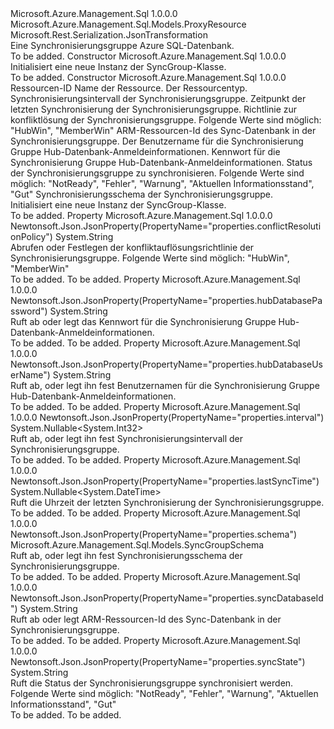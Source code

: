 <Type Name="SyncGroup" FullName="Microsoft.Azure.Management.Sql.Models.SyncGroup">
  <TypeSignature Language="C#" Value="public class SyncGroup : Microsoft.Azure.Management.Sql.Models.ProxyResource" />
  <TypeSignature Language="ILAsm" Value=".class public auto ansi beforefieldinit SyncGroup extends Microsoft.Azure.Management.Sql.Models.ProxyResource" />
  <TypeSignature Language="DocId" Value="T:Microsoft.Azure.Management.Sql.Models.SyncGroup" />
  <TypeSignature Language="VB.NET" Value="Public Class SyncGroup&#xA;Inherits ProxyResource" />
  <TypeSignature Language="F#" Value="type SyncGroup = class&#xA;    inherit ProxyResource" />
  <AssemblyInfo>
    <AssemblyName>Microsoft.Azure.Management.Sql</AssemblyName>
    <AssemblyVersion>1.0.0.0</AssemblyVersion>
  </AssemblyInfo>
  <Base>
    <BaseTypeName>Microsoft.Azure.Management.Sql.Models.ProxyResource</BaseTypeName>
  </Base>
  <Interfaces />
  <Attributes>
    <Attribute>
      <AttributeName>Microsoft.Rest.Serialization.JsonTransformation</AttributeName>
    </Attribute>
  </Attributes>
  <Docs>
    <summary>
            Eine Synchronisierungsgruppe Azure SQL-Datenbank.
            </summary>
    <remarks>To be added.</remarks>
  </Docs>
  <Members>
    <Member MemberName=".ctor">
      <MemberSignature Language="C#" Value="public SyncGroup ();" />
      <MemberSignature Language="ILAsm" Value=".method public hidebysig specialname rtspecialname instance void .ctor() cil managed" />
      <MemberSignature Language="DocId" Value="M:Microsoft.Azure.Management.Sql.Models.SyncGroup.#ctor" />
      <MemberSignature Language="VB.NET" Value="Public Sub New ()" />
      <MemberType>Constructor</MemberType>
      <AssemblyInfo>
        <AssemblyName>Microsoft.Azure.Management.Sql</AssemblyName>
        <AssemblyVersion>1.0.0.0</AssemblyVersion>
      </AssemblyInfo>
      <Parameters />
      <Docs>
        <summary>
            Initialisiert eine neue Instanz der SyncGroup-Klasse.
            </summary>
        <remarks>To be added.</remarks>
      </Docs>
    </Member>
    <Member MemberName=".ctor">
      <MemberSignature Language="C#" Value="public SyncGroup (string id = null, string name = null, string type = null, Nullable&lt;int&gt; interval = null, Nullable&lt;DateTime&gt; lastSyncTime = null, string conflictResolutionPolicy = null, string syncDatabaseId = null, string hubDatabaseUserName = null, string hubDatabasePassword = null, string syncState = null, Microsoft.Azure.Management.Sql.Models.SyncGroupSchema schema = null);" />
      <MemberSignature Language="ILAsm" Value=".method public hidebysig specialname rtspecialname instance void .ctor(string id, string name, string type, valuetype System.Nullable`1&lt;int32&gt; interval, valuetype System.Nullable`1&lt;valuetype System.DateTime&gt; lastSyncTime, string conflictResolutionPolicy, string syncDatabaseId, string hubDatabaseUserName, string hubDatabasePassword, string syncState, class Microsoft.Azure.Management.Sql.Models.SyncGroupSchema schema) cil managed" />
      <MemberSignature Language="DocId" Value="M:Microsoft.Azure.Management.Sql.Models.SyncGroup.#ctor(System.String,System.String,System.String,System.Nullable{System.Int32},System.Nullable{System.DateTime},System.String,System.String,System.String,System.String,System.String,Microsoft.Azure.Management.Sql.Models.SyncGroupSchema)" />
      <MemberSignature Language="VB.NET" Value="Public Sub New (Optional id As String = null, Optional name As String = null, Optional type As String = null, Optional interval As Nullable(Of Integer) = null, Optional lastSyncTime As Nullable(Of DateTime) = null, Optional conflictResolutionPolicy As String = null, Optional syncDatabaseId As String = null, Optional hubDatabaseUserName As String = null, Optional hubDatabasePassword As String = null, Optional syncState As String = null, Optional schema As SyncGroupSchema = null)" />
      <MemberSignature Language="F#" Value="new Microsoft.Azure.Management.Sql.Models.SyncGroup : string * string * string * Nullable&lt;int&gt; * Nullable&lt;DateTime&gt; * string * string * string * string * string * Microsoft.Azure.Management.Sql.Models.SyncGroupSchema -&gt; Microsoft.Azure.Management.Sql.Models.SyncGroup" Usage="new Microsoft.Azure.Management.Sql.Models.SyncGroup (id, name, type, interval, lastSyncTime, conflictResolutionPolicy, syncDatabaseId, hubDatabaseUserName, hubDatabasePassword, syncState, schema)" />
      <MemberType>Constructor</MemberType>
      <AssemblyInfo>
        <AssemblyName>Microsoft.Azure.Management.Sql</AssemblyName>
        <AssemblyVersion>1.0.0.0</AssemblyVersion>
      </AssemblyInfo>
      <Parameters>
        <Parameter Name="id" Type="System.String" />
        <Parameter Name="name" Type="System.String" />
        <Parameter Name="type" Type="System.String" />
        <Parameter Name="interval" Type="System.Nullable&lt;System.Int32&gt;" />
        <Parameter Name="lastSyncTime" Type="System.Nullable&lt;System.DateTime&gt;" />
        <Parameter Name="conflictResolutionPolicy" Type="System.String" />
        <Parameter Name="syncDatabaseId" Type="System.String" />
        <Parameter Name="hubDatabaseUserName" Type="System.String" />
        <Parameter Name="hubDatabasePassword" Type="System.String" />
        <Parameter Name="syncState" Type="System.String" />
        <Parameter Name="schema" Type="Microsoft.Azure.Management.Sql.Models.SyncGroupSchema" />
      </Parameters>
      <Docs>
        <param name="id">Ressourcen-ID</param>
        <param name="name">Name der Ressource.</param>
        <param name="type">Der Ressourcentyp.</param>
        <param name="interval">Synchronisierungsintervall der Synchronisierungsgruppe.</param>
        <param name="lastSyncTime">Zeitpunkt der letzten Synchronisierung der Synchronisierungsgruppe.</param>
        <param name="conflictResolutionPolicy">Richtlinie zur konfliktlösung der Synchronisierungsgruppe. Folgende Werte sind möglich: "HubWin", "MemberWin"</param>
        <param name="syncDatabaseId">ARM-Ressourcen-Id des Sync-Datenbank in der Synchronisierungsgruppe.</param>
        <param name="hubDatabaseUserName">Der Benutzername für die Synchronisierung Gruppe Hub-Datenbank-Anmeldeinformationen.</param>
        <param name="hubDatabasePassword">Kennwort für die Synchronisierung Gruppe Hub-Datenbank-Anmeldeinformationen.</param>
        <param name="syncState">Status der Synchronisierungsgruppe zu synchronisieren. Folgende Werte sind möglich: "NotReady", "Fehler", "Warnung", "Aktuellen Informationsstand", "Gut"</param>
        <param name="schema">Synchronisierungsschema der Synchronisierungsgruppe.</param>
        <summary>
            Initialisiert eine neue Instanz der SyncGroup-Klasse.
            </summary>
        <remarks>To be added.</remarks>
      </Docs>
    </Member>
    <Member MemberName="ConflictResolutionPolicy">
      <MemberSignature Language="C#" Value="public string ConflictResolutionPolicy { get; set; }" />
      <MemberSignature Language="ILAsm" Value=".property instance string ConflictResolutionPolicy" />
      <MemberSignature Language="DocId" Value="P:Microsoft.Azure.Management.Sql.Models.SyncGroup.ConflictResolutionPolicy" />
      <MemberSignature Language="VB.NET" Value="Public Property ConflictResolutionPolicy As String" />
      <MemberSignature Language="F#" Value="member this.ConflictResolutionPolicy : string with get, set" Usage="Microsoft.Azure.Management.Sql.Models.SyncGroup.ConflictResolutionPolicy" />
      <MemberType>Property</MemberType>
      <AssemblyInfo>
        <AssemblyName>Microsoft.Azure.Management.Sql</AssemblyName>
        <AssemblyVersion>1.0.0.0</AssemblyVersion>
      </AssemblyInfo>
      <Attributes>
        <Attribute>
          <AttributeName>Newtonsoft.Json.JsonProperty(PropertyName="properties.conflictResolutionPolicy")</AttributeName>
        </Attribute>
      </Attributes>
      <ReturnValue>
        <ReturnType>System.String</ReturnType>
      </ReturnValue>
      <Docs>
        <summary>
            Abrufen oder Festlegen der konfliktauflösungsrichtlinie der Synchronisierungsgruppe. Folgende Werte sind möglich: "HubWin", "MemberWin"
            </summary>
        <value>To be added.</value>
        <remarks>To be added.</remarks>
      </Docs>
    </Member>
    <Member MemberName="HubDatabasePassword">
      <MemberSignature Language="C#" Value="public string HubDatabasePassword { get; set; }" />
      <MemberSignature Language="ILAsm" Value=".property instance string HubDatabasePassword" />
      <MemberSignature Language="DocId" Value="P:Microsoft.Azure.Management.Sql.Models.SyncGroup.HubDatabasePassword" />
      <MemberSignature Language="VB.NET" Value="Public Property HubDatabasePassword As String" />
      <MemberSignature Language="F#" Value="member this.HubDatabasePassword : string with get, set" Usage="Microsoft.Azure.Management.Sql.Models.SyncGroup.HubDatabasePassword" />
      <MemberType>Property</MemberType>
      <AssemblyInfo>
        <AssemblyName>Microsoft.Azure.Management.Sql</AssemblyName>
        <AssemblyVersion>1.0.0.0</AssemblyVersion>
      </AssemblyInfo>
      <Attributes>
        <Attribute>
          <AttributeName>Newtonsoft.Json.JsonProperty(PropertyName="properties.hubDatabasePassword")</AttributeName>
        </Attribute>
      </Attributes>
      <ReturnValue>
        <ReturnType>System.String</ReturnType>
      </ReturnValue>
      <Docs>
        <summary>
            Ruft ab oder legt das Kennwort für die Synchronisierung Gruppe Hub-Datenbank-Anmeldeinformationen.
            </summary>
        <value>To be added.</value>
        <remarks>To be added.</remarks>
      </Docs>
    </Member>
    <Member MemberName="HubDatabaseUserName">
      <MemberSignature Language="C#" Value="public string HubDatabaseUserName { get; set; }" />
      <MemberSignature Language="ILAsm" Value=".property instance string HubDatabaseUserName" />
      <MemberSignature Language="DocId" Value="P:Microsoft.Azure.Management.Sql.Models.SyncGroup.HubDatabaseUserName" />
      <MemberSignature Language="VB.NET" Value="Public Property HubDatabaseUserName As String" />
      <MemberSignature Language="F#" Value="member this.HubDatabaseUserName : string with get, set" Usage="Microsoft.Azure.Management.Sql.Models.SyncGroup.HubDatabaseUserName" />
      <MemberType>Property</MemberType>
      <AssemblyInfo>
        <AssemblyName>Microsoft.Azure.Management.Sql</AssemblyName>
        <AssemblyVersion>1.0.0.0</AssemblyVersion>
      </AssemblyInfo>
      <Attributes>
        <Attribute>
          <AttributeName>Newtonsoft.Json.JsonProperty(PropertyName="properties.hubDatabaseUserName")</AttributeName>
        </Attribute>
      </Attributes>
      <ReturnValue>
        <ReturnType>System.String</ReturnType>
      </ReturnValue>
      <Docs>
        <summary>
            Ruft ab, oder legt ihn fest Benutzernamen für die Synchronisierung Gruppe Hub-Datenbank-Anmeldeinformationen.
            </summary>
        <value>To be added.</value>
        <remarks>To be added.</remarks>
      </Docs>
    </Member>
    <Member MemberName="Interval">
      <MemberSignature Language="C#" Value="public Nullable&lt;int&gt; Interval { get; set; }" />
      <MemberSignature Language="ILAsm" Value=".property instance valuetype System.Nullable`1&lt;int32&gt; Interval" />
      <MemberSignature Language="DocId" Value="P:Microsoft.Azure.Management.Sql.Models.SyncGroup.Interval" />
      <MemberSignature Language="VB.NET" Value="Public Property Interval As Nullable(Of Integer)" />
      <MemberSignature Language="F#" Value="member this.Interval : Nullable&lt;int&gt; with get, set" Usage="Microsoft.Azure.Management.Sql.Models.SyncGroup.Interval" />
      <MemberType>Property</MemberType>
      <AssemblyInfo>
        <AssemblyName>Microsoft.Azure.Management.Sql</AssemblyName>
        <AssemblyVersion>1.0.0.0</AssemblyVersion>
      </AssemblyInfo>
      <Attributes>
        <Attribute>
          <AttributeName>Newtonsoft.Json.JsonProperty(PropertyName="properties.interval")</AttributeName>
        </Attribute>
      </Attributes>
      <ReturnValue>
        <ReturnType>System.Nullable&lt;System.Int32&gt;</ReturnType>
      </ReturnValue>
      <Docs>
        <summary>
            Ruft ab, oder legt ihn fest Synchronisierungsintervall der Synchronisierungsgruppe.
            </summary>
        <value>To be added.</value>
        <remarks>To be added.</remarks>
      </Docs>
    </Member>
    <Member MemberName="LastSyncTime">
      <MemberSignature Language="C#" Value="public Nullable&lt;DateTime&gt; LastSyncTime { get; }" />
      <MemberSignature Language="ILAsm" Value=".property instance valuetype System.Nullable`1&lt;valuetype System.DateTime&gt; LastSyncTime" />
      <MemberSignature Language="DocId" Value="P:Microsoft.Azure.Management.Sql.Models.SyncGroup.LastSyncTime" />
      <MemberSignature Language="VB.NET" Value="Public ReadOnly Property LastSyncTime As Nullable(Of DateTime)" />
      <MemberSignature Language="F#" Value="member this.LastSyncTime : Nullable&lt;DateTime&gt;" Usage="Microsoft.Azure.Management.Sql.Models.SyncGroup.LastSyncTime" />
      <MemberType>Property</MemberType>
      <AssemblyInfo>
        <AssemblyName>Microsoft.Azure.Management.Sql</AssemblyName>
        <AssemblyVersion>1.0.0.0</AssemblyVersion>
      </AssemblyInfo>
      <Attributes>
        <Attribute>
          <AttributeName>Newtonsoft.Json.JsonProperty(PropertyName="properties.lastSyncTime")</AttributeName>
        </Attribute>
      </Attributes>
      <ReturnValue>
        <ReturnType>System.Nullable&lt;System.DateTime&gt;</ReturnType>
      </ReturnValue>
      <Docs>
        <summary>
            Ruft die Uhrzeit der letzten Synchronisierung der Synchronisierungsgruppe.
            </summary>
        <value>To be added.</value>
        <remarks>To be added.</remarks>
      </Docs>
    </Member>
    <Member MemberName="Schema">
      <MemberSignature Language="C#" Value="public Microsoft.Azure.Management.Sql.Models.SyncGroupSchema Schema { get; set; }" />
      <MemberSignature Language="ILAsm" Value=".property instance class Microsoft.Azure.Management.Sql.Models.SyncGroupSchema Schema" />
      <MemberSignature Language="DocId" Value="P:Microsoft.Azure.Management.Sql.Models.SyncGroup.Schema" />
      <MemberSignature Language="VB.NET" Value="Public Property Schema As SyncGroupSchema" />
      <MemberSignature Language="F#" Value="member this.Schema : Microsoft.Azure.Management.Sql.Models.SyncGroupSchema with get, set" Usage="Microsoft.Azure.Management.Sql.Models.SyncGroup.Schema" />
      <MemberType>Property</MemberType>
      <AssemblyInfo>
        <AssemblyName>Microsoft.Azure.Management.Sql</AssemblyName>
        <AssemblyVersion>1.0.0.0</AssemblyVersion>
      </AssemblyInfo>
      <Attributes>
        <Attribute>
          <AttributeName>Newtonsoft.Json.JsonProperty(PropertyName="properties.schema")</AttributeName>
        </Attribute>
      </Attributes>
      <ReturnValue>
        <ReturnType>Microsoft.Azure.Management.Sql.Models.SyncGroupSchema</ReturnType>
      </ReturnValue>
      <Docs>
        <summary>
            Ruft ab, oder legt ihn fest Synchronisierungsschema der Synchronisierungsgruppe.
            </summary>
        <value>To be added.</value>
        <remarks>To be added.</remarks>
      </Docs>
    </Member>
    <Member MemberName="SyncDatabaseId">
      <MemberSignature Language="C#" Value="public string SyncDatabaseId { get; set; }" />
      <MemberSignature Language="ILAsm" Value=".property instance string SyncDatabaseId" />
      <MemberSignature Language="DocId" Value="P:Microsoft.Azure.Management.Sql.Models.SyncGroup.SyncDatabaseId" />
      <MemberSignature Language="VB.NET" Value="Public Property SyncDatabaseId As String" />
      <MemberSignature Language="F#" Value="member this.SyncDatabaseId : string with get, set" Usage="Microsoft.Azure.Management.Sql.Models.SyncGroup.SyncDatabaseId" />
      <MemberType>Property</MemberType>
      <AssemblyInfo>
        <AssemblyName>Microsoft.Azure.Management.Sql</AssemblyName>
        <AssemblyVersion>1.0.0.0</AssemblyVersion>
      </AssemblyInfo>
      <Attributes>
        <Attribute>
          <AttributeName>Newtonsoft.Json.JsonProperty(PropertyName="properties.syncDatabaseId")</AttributeName>
        </Attribute>
      </Attributes>
      <ReturnValue>
        <ReturnType>System.String</ReturnType>
      </ReturnValue>
      <Docs>
        <summary>
            Ruft ab oder legt ARM-Ressourcen-Id des Sync-Datenbank in der Synchronisierungsgruppe.
            </summary>
        <value>To be added.</value>
        <remarks>To be added.</remarks>
      </Docs>
    </Member>
    <Member MemberName="SyncState">
      <MemberSignature Language="C#" Value="public string SyncState { get; }" />
      <MemberSignature Language="ILAsm" Value=".property instance string SyncState" />
      <MemberSignature Language="DocId" Value="P:Microsoft.Azure.Management.Sql.Models.SyncGroup.SyncState" />
      <MemberSignature Language="VB.NET" Value="Public ReadOnly Property SyncState As String" />
      <MemberSignature Language="F#" Value="member this.SyncState : string" Usage="Microsoft.Azure.Management.Sql.Models.SyncGroup.SyncState" />
      <MemberType>Property</MemberType>
      <AssemblyInfo>
        <AssemblyName>Microsoft.Azure.Management.Sql</AssemblyName>
        <AssemblyVersion>1.0.0.0</AssemblyVersion>
      </AssemblyInfo>
      <Attributes>
        <Attribute>
          <AttributeName>Newtonsoft.Json.JsonProperty(PropertyName="properties.syncState")</AttributeName>
        </Attribute>
      </Attributes>
      <ReturnValue>
        <ReturnType>System.String</ReturnType>
      </ReturnValue>
      <Docs>
        <summary>
            Ruft die Status der Synchronisierungsgruppe synchronisiert werden. Folgende Werte sind möglich: "NotReady", "Fehler", "Warnung", "Aktuellen Informationsstand", "Gut"
            </summary>
        <value>To be added.</value>
        <remarks>To be added.</remarks>
      </Docs>
    </Member>
  </Members>
</Type>